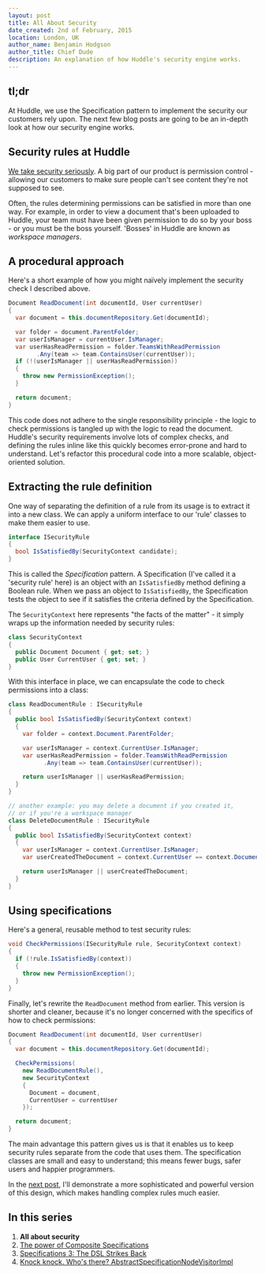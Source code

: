 ```yaml
---
layout: post
title: All About Security
date_created: 2nd of February, 2015
location: London, UK
author_name: Benjamin Hodgson
author_title: Chief Dude
description: An explanation of how Huddle's security engine works.
---
```


tl;dr
-----

At Huddle, we use the Specification pattern to implement the
security our customers rely upon. The next few blog posts are going to be
an in-depth look at how our security engine works.

Security rules at Huddle
------------------------

[We take security seriously](http://www.huddle.com/product-overview/secure-collaboration).
A big part of our product is permission control -
allowing our customers to make sure people can't see content
they're not supposed to see.

Often, the rules determining permissions can be satisfied
in more than one way. For example, in order to view a document
that's been uploaded to Huddle, your team must have been given
permission to do so by your boss - or you must be the boss yourself.
'Bosses' in Huddle are known as _workspace managers_.

A procedural approach
---------------------

Here's a short example of how you might naïvely implement the
security check I described above.

```csharp
Document ReadDocument(int documentId, User currentUser)
{
  var document = this.documentRepository.Get(documentId);

  var folder = document.ParentFolder;
  var userIsManager = currentUser.IsManager;
  var userHasReadPermission = folder.TeamsWithReadPermission
        .Any(team => team.ContainsUser(currentUser));
  if (!(userIsManager || userHasReadPermission))
  {
    throw new PermissionException();
  }

  return document;
}
```

This code does not adhere to the single responsibility principle - the
logic to check permissions is tangled up with the logic to read the document.
Huddle's security requirements involve lots of complex checks,
and defining the rules inline like this quickly becomes
error-prone and hard to understand. Let's refactor this procedural
code into a more scalable, object-oriented solution.

Extracting the rule definition
------------------------------

One way of separating the definition of a rule from its usage is
to extract it into a new class. We can apply a uniform interface
to our 'rule' classes to make them easier to use.

```csharp
interface ISecurityRule
{
  bool IsSatisfiedBy(SecurityContext candidate);
}
```

This is called the _Specification_ pattern.
A Specification (I've called it a 'security rule' here) is an
object with an `IsSatisfiedBy` method defining a Boolean rule.
When we pass an object to `IsSatisfiedBy`, the Specification tests
the object to see if it satisfies the criteria defined
by the Specification.

The `SecurityContext` here represents "the facts of the matter" -
it simply wraps up the information needed by security rules:

```csharp
class SecurityContext
{
  public Document Document { get; set; }
  public User CurrentUser { get; set; }
}
```

With this interface in place, we can encapsulate the code
to check permissions into a class:

```csharp
class ReadDocumentRule : ISecurityRule
{
  public bool IsSatisfiedBy(SecurityContext context)
  {
    var folder = context.Document.ParentFolder;

    var userIsManager = context.CurrentUser.IsManager;
    var userHasReadPermission = folder.TeamsWithReadPermission
          .Any(team => team.ContainsUser(currentUser));

    return userIsManager || userHasReadPermission;
  }
}

// another example: you may delete a document if you created it,
// or if you're a workspace manager
class DeleteDocumentRule : ISecurityRule
{
  public bool IsSatisfiedBy(SecurityContext context)
  {
    var userIsManager = context.CurrentUser.IsManager;
    var userCreatedTheDocument = context.CurrentUser == context.Document.Creator;

    return userIsManager || userCreatedTheDocument;
  }
}
```

Using specifications
--------------------

Here's a general, reusable method to test security rules:

```csharp
void CheckPermissions(ISecurityRule rule, SecurityContext context)
{
  if (!rule.IsSatisfiedBy(context))
  {
    throw new PermissionException();
  }
}
```

Finally, let's rewrite the `ReadDocument` method from earlier.
This version is shorter and cleaner, because it's no longer concerned
with the specifics of how to check permissions:

```csharp
Document ReadDocument(int documentId, User currentUser)
{
  var document = this.documentRepository.Get(documentId);

  CheckPermissions(
    new ReadDocumentRule(),
    new SecurityContext
    {
      Document = document,
      CurrentUser = currentUser
    });

  return document;
}
```

The main advantage this pattern gives us is that it enables
us to keep security rules separate from the code that uses them.
The specification classes are small and easy to understand;
this means fewer bugs, safer users and happier programmers.

In the [next post](Composite-specifications.md),
I'll demonstrate a more sophisticated and powerful version
of this design, which makes handling complex rules much easier.

In this series
--------------

1. **All about security**
2. [The power of Composite Specifications](Composite-specifications.md)
3. [Specifications 3: The DSL Strikes Back](Specifications-dsl.md)
4. [Knock knock. Who's there? AbstractSpecificationNodeVisitorImpl](Specification-visitor.md)
